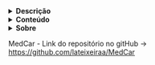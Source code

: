 
<details>
 <summary><strong>Descrição</strong></summary>
O MedCar é um um robô móvel, que tem como objetivo princinpal fornecer suporte em clínicas e pequenos hospitais, a partir de sua estrutura fisica. O corpo físico será adaptado para transportar objetos frequentemente utilizados na rotina médica.
</details>

<details>
 <summary><strong>Conteúdo</strong></summary>
* Código em C
* Documentação
* Simulação
* Video demonstrativo
</details>

<details>
 <summary><strong>Sobre</strong></summary>
Projeto desenvolvido para a disciplina de Laboratório de Arquitetura e Sistemas Digitais - 2020

Desenvolvido por: Larissa Teixeira da Silva e Marina Oliveira Batista
</details>

MedCar - Link do repositório no gitHub ->  https://github.com/lateixeiraa/MedCar
